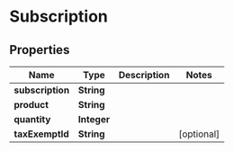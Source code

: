 

# Subscription


## Properties

| Name | Type | Description | Notes |
|------------ | ------------- | ------------- | -------------|
|**subscription** | **String** |  |  |
|**product** | **String** |  |  |
|**quantity** | **Integer** |  |  |
|**taxExemptId** | **String** |  |  [optional] |



